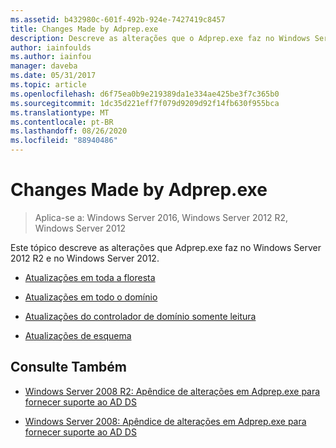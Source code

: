 ```yaml
---
ms.assetid: b432980c-601f-492b-924e-7427419c8457
title: Changes Made by Adprep.exe
description: Descreve as alterações que o Adprep.exe faz no Windows Server 2012 R2 e no Windows Server 2012
author: iainfoulds
ms.author: iainfou
manager: daveba
ms.date: 05/31/2017
ms.topic: article
ms.openlocfilehash: d6f75ea0b9e219389da1e334ae425be3f7c365b0
ms.sourcegitcommit: 1dc35d221eff7f079d9209d92f14fb630f955bca
ms.translationtype: MT
ms.contentlocale: pt-BR
ms.lasthandoff: 08/26/2020
ms.locfileid: "88940486"
---
```

# <a name="changes-made-by-adprepexe"></a>Changes Made by Adprep.exe

> Aplica-se a: Windows Server 2016, Windows Server 2012 R2, Windows Server 2012

Este tópico descreve as alterações que Adprep.exe faz no Windows Server 2012 R2 e no Windows Server 2012.

- [Atualizações em toda a floresta](../../../ad-ds/deploy/RODC/Forest-Wide-Updates.md)

- [Atualizações em todo o domínio](../../../ad-ds/deploy/Domain-Wide-Updates.md)

- [Atualizações do controlador de domínio somente leitura](../../../ad-ds/deploy/RODC/Read-Only-Domain-Controller-Updates.md)

- [Atualizações de esquema](../../../ad-ds/deploy/Schema-Updates.md)

## <a name="see-also"></a>Consulte Também

- [Windows Server 2008 R2: Apêndice de alterações em Adprep.exe para fornecer suporte ao AD DS](/previous-versions/windows/it-pro/windows-server-2008-R2-and-2008/dd378876(v=ws.10))

- [Windows Server 2008: Apêndice de alterações em Adprep.exe para fornecer suporte ao AD DS](/previous-versions/windows/it-pro/windows-server-2008-R2-and-2008/cc770703(v=ws.10))
